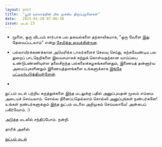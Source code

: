 ```yaml
---
layout: post
title:  "பூமி வரலாற்றின் மிக முக்கிய திருப்புமுனைகள்"
date:   2015-01-20 07:06:38
issue: மடல் 23
---
```




- மூளை, ஒரு விடயம் சார்பாக பல தகவல்களை தற்காலிகமாக, "ஒரு வேளை இது தேவைப்படலாம்" என்று [சேமித்து வைக்கின்றன](http://www.nytimes.com/2015/01/22/health/study-shows-brain-stores-seemingly-trivial-memories-just-in-case.html?partner=rss&emc=rss&_r=0).

- பல்லாயிரக்கணக்கான அமெரிக்க டாலர்களைச் செலவு செய்து, கற்கவேண்டிய பல துறைப் பாடநெறிகளை இலவசமாகக் கற்றுக் கொள்வதற்கான வாய்ப்பை உண்டுபண்ணியுள்ள தலைசிறந்த பல்கலைக்கழகங்களினதும், இணையத் தன்னார்வ அமைப்புகளினதும் இணையத்தளங்களை உங்களுக்காக [இங்கே பட்டியற்படுத்தியுள்ளேன்](https://medium.com/puthu-nutpam/20-31268c83f99f).

- 

நுட்பம் மடல் பற்றிய கருத்துக்களை இந்த மடலுக்கு பதில் அனுப்புவதன் மூலம் எம்மை அடையச் செய்யலாம். சொல்ல நினைப்பதெல்லாம் சொல்லி அனுப்புங்கள் நண்பர்களே! உங்கள் நண்பர்களுக்கும் இந்த நுட்பம் மடலை அறிமுகம் செய்யலாமே! அன்பைப் பகிர்வோம். :)

அடுத்த மடலில் சந்திப்போம். நன்றி.

தாரிக் அஸீஸ்

[நுட்பம் மடல்](http://nutpam.org)
